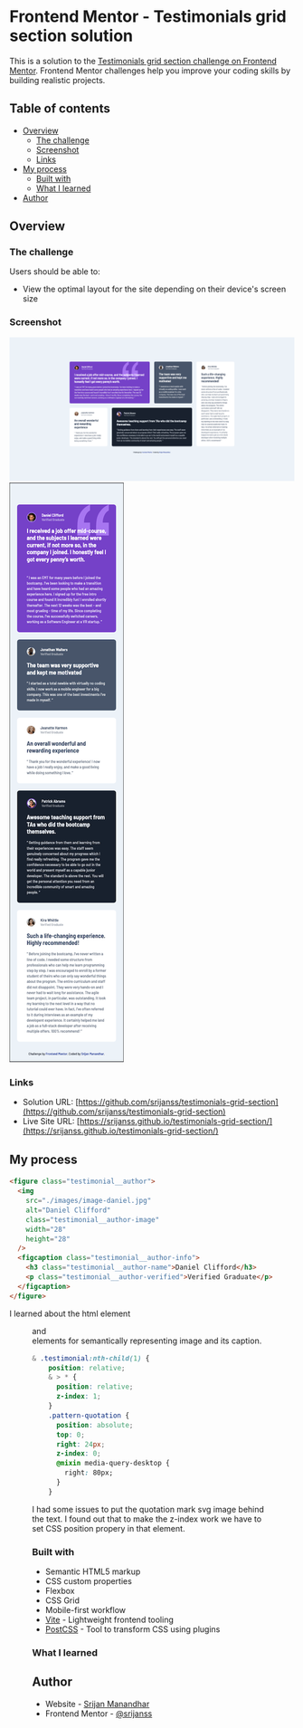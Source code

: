 # Frontend Mentor - Testimonials grid section solution

This is a solution to the [Testimonials grid section challenge on Frontend Mentor](https://www.frontendmentor.io/challenges/testimonials-grid-section-Nnw6J7Un7). Frontend Mentor challenges help you improve your coding skills by building realistic projects.

## Table of contents

- [Overview](#overview)
  - [The challenge](#the-challenge)
  - [Screenshot](#screenshot)
  - [Links](#links)
- [My process](#my-process)
  - [Built with](#built-with)
  - [What I learned](#what-i-learned)
- [Author](#author)

## Overview

### The challenge

Users should be able to:

- View the optimal layout for the site depending on their device's screen size

### Screenshot

![](./images/desktop-screenshot.png)
![](./images/mobile-screenshot.png)

### Links

- Solution URL: [https://github.com/srijanss/testimonials-grid-section](https://github.com/srijanss/testimonials-grid-section)
- Live Site URL: [https://srijanss.github.io/testimonials-grid-section/](https://srijanss.github.io/testimonials-grid-section/)

## My process

```html
<figure class="testimonial__author">
  <img
    src="./images/image-daniel.jpg"
    alt="Daniel Clifford"
    class="testimonial__author-image"
    width="28"
    height="28"
  />
  <figcaption class="testimonial__author-info">
    <h3 class="testimonial__author-name">Daniel Clifford</h3>
    <p class="testimonial__author-verified">Verified Graduate</p>
  </figcaption>
</figure>
```

I learned about the html element <figure> and <figcaption> elements for semantically representing image and its caption.

```css
& .testimonial:nth-child(1) {
    position: relative;
    & > * {
      position: relative;
      z-index: 1;
    }
    .pattern-quotation {
      position: absolute;
      top: 0;
      right: 24px;
      z-index: 0;
      @mixin media-query-desktop {
        right: 80px;
      }
    }
```

I had some issues to put the quotation mark svg image behind the text. I found out that to make the z-index work we have to set CSS position propery in that element.

### Built with

- Semantic HTML5 markup
- CSS custom properties
- Flexbox
- CSS Grid
- Mobile-first workflow
- [Vite](https://vitejs.dev/) - Lightweight frontend tooling
- [PostCSS](https://postcss.org/) - Tool to transform CSS using plugins

### What I learned

## Author

- Website - [Srijan Manandhar](https://github.com/srijanss)
- Frontend Mentor - [@srijanss](https://www.frontendmentor.io/profile/srijanss)
